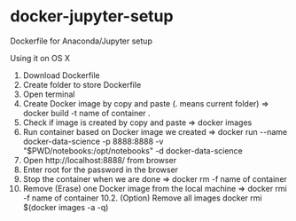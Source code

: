 # docker-jupyter-setup
Dockerfile for Anaconda/Jupyter setup

Using it on OS X

1. Download Dockerfile
2. Create folder to store Dockerfile
3. Open terminal
4. Create Docker image by copy and paste (. means current folder) => 
    docker build -t name of container .
5. Check if image is created by copy and paste => 
    docker images
6. Run container based on Docker image we created =>
    docker run --name docker-data-science -p 8888:8888 -v "$PWD/notebooks:/opt/notebooks" -d docker-data-science
7. Open http://localhost:8888/ from browser
8. Enter root for the password in the browser
9. Stop the container when we are done =>
    docker rm -f name of container
10. Remove (Erase) one Docker image from the local machine =>
    docker rmi -f name of container
10.2. (Option) Remove all images
    docker rmi $(docker images -a -q)
